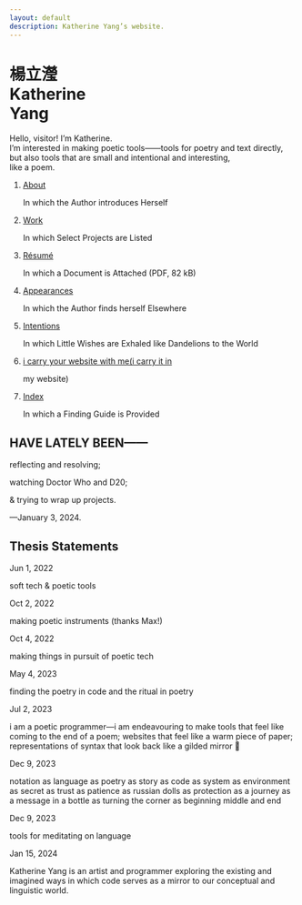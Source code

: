 ```yaml
---
layout: default
description: Katherine Yang’s website.
---
```


<div class="intro">
  <h1 class="name">
    <div lang="zh">楊立瀅</div>
    <div>Katherine<br><span class="y">Y</span>ang</div>
  </h1>
  <div>
    <p>
      Hello, visitor! I’m Katherine.<br>
      I’m interested in making poetic tools——tools for poetry and text directly, but also tools that are small and intentional and interesting,<br>
      like a poem.
    </p>
  </div>
</div>
<main>
  <div class="section">
    <ol class="toc">
      <li>
        <p class="chapter-title"><a href="/about/">About</a></p>
        <p class="chapter-subtitle">In which the Author introduces Herself</p>
      </li>
      <li>
        <p class="chapter-title"><a href="/work/">Work</a></p>
        <p class="chapter-subtitle">In which Select Projects are Listed</p>
      </li>
      <li>
        <p class="chapter-title"><a href="/assets/files/resume/yang-katherine-resume-202307.pdf">Résumé</a></p>
        <p class="chapter-subtitle">In which a Document is Attached (PDF, 82 kB)</p>
      </li>
      <!-- <li><a href="/fragments/">In which Fragments Hint at her Happenings</a></li> -->
      <li>
        <p class="chapter-title"><a href="/appearances/">Appearances</a></p>
        <p class="chapter-subtitle">In which the Author finds herself Elsewhere</p>
      </li>
      <li>
        <p class="chapter-title"><a href="/intentions/">Intentions</a></p>
        <p class="chapter-subtitle">In which Little Wishes are Exhaled like Dandelions to the World</p>
      </li>
      <!-- <li>
        <p class="chapter-title"><a href="/dedications/">Dedications</a></p>
        <p class="chapter-subtitle">In which Friends are Loved and Influences are Cited</p>
      </li> -->
      <li>
        <p class="chapter-title"><a href="/carry/">i carry your website with me(i carry it in</a></p>
        <p class="chapter-subtitle">my website)</p>
      </li>
      <li>
        <p class="chapter-title"><a href="/index/">Index</a></p>
        <p class="chapter-subtitle">In which a Finding Guide is Provided</p>
      </li>
    </ol>
  </div>
  <div class="section">
    <div class="section--header">
      <h2>HAVE LATELY BEEN——</h2>
    </div>
    <div class="section--body">
      <p>reflecting and resolving;</p>
      <p>watching Doctor Who and D20;</p>
      <p>& trying to wrap up projects.</p>
      <p>—January 3, 2024.</p>
    </div>
  </div>
</main>

<aside class="scribbles scribbles--receipt">
  <div class="note">
    <h2>Thesis Statements</h2>
  </div>
  <div class="note">
    <p class="note-date"><time datetime="2022-06-01">Jun 1, 2022</time></p>
    <p>soft tech & poetic tools</p>
  </div>
  <div class="note">
    <p class="note-date"><time datetime="2022-10-02">Oct 2, 2022</time></p>
    <p>making poetic instruments (thanks Max!)</p>
  </div>
  <div class="note">
    <p class="note-date"><time datetime="2022-10-04">Oct 4, 2022</time></p>
    <p>making things in pursuit of poetic tech</p>
  </div>
  <div class="note">
    <p class="note-date"><time datetime="2023-05-04">May 4, 2023</time></p>
    <p>finding the poetry in code and the ritual in poetry</p>
  </div>
  <div class="note">
    <p class="note-date"><time datetime="2023-07-02">Jul 2, 2023</time></p>
    <p>i am a poetic programmer—i am endeavouring to make tools that feel like coming to the end of a poem; websites that feel like a warm piece of paper; representations of syntax that look back like a gilded mirror 🤍</p>
  </div>
  <div class="note">
    <p class="note-date"><time datetime="2023-12-09">Dec 9, 2023</time></p>
    <p>notation as language as poetry as story as code as system as environment as secret as trust as patience as russian dolls as protection as a journey as a message in a bottle as turning the corner as beginning middle and end</p>
  </div>
  <div class="note">
    <p class="note-date"><time datetime="2023-12-09">Dec 9, 2023</time></p>
    <p>tools for meditating on language</p>
  </div>
  <div class="note">
    <p class="note-date"><time datetime="2024-01-15">Jan 15, 2024</time></p>
    <p>Katherine Yang is an artist and programmer exploring the existing and imagined ways in which code serves as a mirror to our conceptual and linguistic world.</p>
  </div>
</aside>